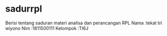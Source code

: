 # sadurrpl
Berisi tentang saduran materi analisa dan perancangan RPL
Nama :tekat tri wiyono
Nim :1811500111
Kelompok :TI6J
